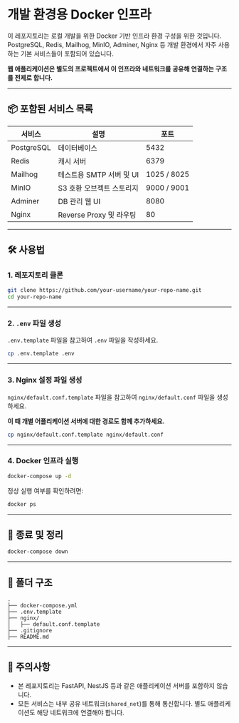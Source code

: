 # 개발 환경용 Docker 인프라

이 레포지토리는 로컬 개발을 위한 Docker 기반 인프라 환경 구성을 위한 것입니다.  
PostgreSQL, Redis, Mailhog, MinIO, Adminer, Nginx 등 개발 환경에서 자주 사용하는 기본 서비스들이 포함되어 있습니다. 

**웹 애플리케이션은 별도의 프로젝트에서 이 인프라와 네트워크를 공유해 연결하는 구조를 전제로 합니다.**

---

## 📦 포함된 서비스 목록

| 서비스       | 설명                                 | 포트         |
| ------------ | ------------------------------------ | ------------ |
| PostgreSQL   | 데이터베이스                         | 5432         |
| Redis        | 캐시 서버                            | 6379         |
| Mailhog      | 테스트용 SMTP 서버 및 UI             | 1025 / 8025  |
| MinIO        | S3 호환 오브젝트 스토리지           | 9000 / 9001  |
| Adminer      | DB 관리 웹 UI                        | 8080         |
| Nginx        | Reverse Proxy 및 라우팅              | 80           |

---

## 🛠 사용법

### 1. 레포지토리 클론

```bash
git clone https://github.com/your-username/your-repo-name.git
cd your-repo-name
````

---

### 2. `.env` 파일 생성

`.env.template` 파일을 참고하여 `.env` 파일을 작성하세요.

```bash
cp .env.template .env
```

---

### 3. Nginx 설정 파일 생성

`nginx/default.conf.template` 파일을 참고하여 `nginx/default.conf` 파일을 생성하세요.

**이 때 개별 어플리케이션 서버에 대한 경로도 함께 추가하세요.**

```bash
cp nginx/default.conf.template nginx/default.conf
```

---

### 4. Docker 인프라 실행

```bash
docker-compose up -d
```

정상 실행 여부를 확인하려면:

```bash
docker ps
```

---

## 🧼 종료 및 정리

```bash
docker-compose down
```

---

## 📁 폴더 구조

```
.
├── docker-compose.yml
├── .env.template
├── nginx/
│   ├── default.conf.template
├── .gitignore
├── README.md
```

---

## 📌 주의사항
- 본 레포지토리는 FastAPI, NestJS 등과 같은 애플리케이션 서버를 포함하지 않습니다.
- 모든 서비스는 내부 공유 네트워크(`shared_net`)를 통해 통신합니다. 별도 애플리케이션도 해당 네트워크에 연결해야 합니다.